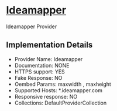 # [Ideamapper](https://oembed.ideamapper.com)

Ideamapper Provider

## Implementation Details

- Provider
Name: Ideamapper
- Documentation: NONE
- HTTPS support: YES
- Fake Response: NO
- Oembed Params: maxwidth , maxheight
- Supported Hosts: *.ideamapper.com
- Responsive response: NO
- Collections: DefaultProviderCollection


